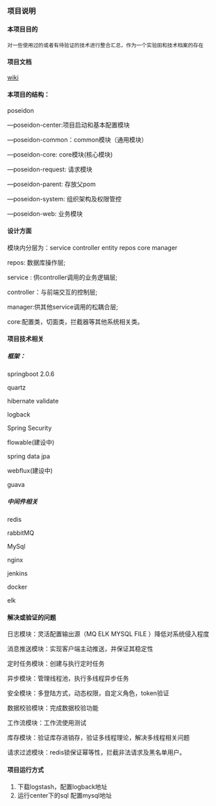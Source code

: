 ### 项目说明

#### 本项目目的

    对一些使用过的或者有待验证的技术进行整合汇总，作为一个实验田和技术档案的存在
#### 项目文档
[wiki](https://github.com/muggle0/poseidon/wiki)

#### 本项目的结构：
 
 poseidon
 
 —poseidon-center:项目启动和基本配置模块

 —poseidon-common：common模块（通用模块）

 —poseidon-core: core模块(核心模块)

 —poseidon-request: 请求模块

 —poseidon-parent: 存放父pom

 —poseidon-system: 组织架构及权限管控

 —poseidon-web: 业务模块
 
 
#### 设计方面

模块内分层为：service controller entity repos core manager

repos: 数据库操作层;

service : 供controller调用的业务逻辑层;

controller：与前端交互的控制层;

manager:供其他service调用的松耦合层;

core:配置类，切面类，拦截器等其他系统相关类。
 
 
#### 项目技术相关

##### 框架：

springboot 2.0.6

quartz

hibernate validate

logback

Spring Security

flowable(建设中)

spring data jpa

webflux(建设中)

guava

##### 中间件相关

redis

rabbitMQ

MySql

nginx

jenkins

docker

elk

#### 解决或验证的问题

日志模块：灵活配置输出源（MQ ELK MYSQL FILE ）降低对系统侵入程度

消息推送模块：实现客户端主动推送，并保证其稳定性

定时任务模块：创建与执行定时任务

异步模块：管理线程池，执行多线程异步任务

安全模块：多登陆方式，动态权限，自定义角色，token验证

数据校验模块：完成数据校验功能

工作流模块：工作流使用测试

库存模块：验证库存进销存，验证多线程理论，解决多线程相关问题

请求过滤模块：redis锁保证幂等性，拦截非法请求及黑名单用户。


#### 项目运行方式
 1. 下载logstash，配置logback地址
 2. 运行center下的sql 配置mysql地址
 
 